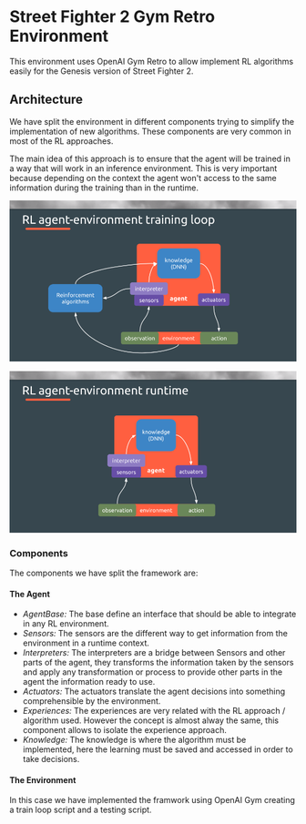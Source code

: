Street Fighter 2 Gym Retro Environment
===

This environment uses OpenAI Gym Retro to allow implement RL algorithms easily for the Genesis version of Street Fighter 2.

## Architecture

We have split the environment in different components trying to simplify the implementation of new algorithms. These components are very common in most of the RL approaches.

The main idea of this approach is to ensure that the agent will be trained in a way that will work in an inference environment. This is very important because depending on the context the agent won't access to the same information during the training than in the runtime.

![RL Agent Environment Training Loop](./images/mad_rl_scheme_training.png)


![RL Agent Environment Runtime](./images/mad_rl_scheme_runtime.png)


### Components

The components we have split the framework are:

#### The Agent

 * *AgentBase:* The base define an interface that should be able to integrate in any RL environment.
 * *Sensors:* The sensors are the different way to get information from the environment in a runtime context.
 * *Interpreters:* The interpreters are a bridge between Sensors and other parts of the agent, they transforms the information taken by the sensors and apply any transformation or process to provide other parts in the agent the information ready to use.
 * *Actuators:* The actuators translate the agent decisions into something comprehensible by the environment.
 * *Experiences:* The experiences are very related with the RL approach / algorithm used. However the concept is almost alway the same, this component allows to isolate the experience approach.
 * *Knowledge:* The knowledge is where the algorithm must be implemented, here the learning must be saved and accessed in order to take decisions.

#### The Environment

In this case we have implemented the framwork using OpenAI Gym creating a train loop script and a testing script.


